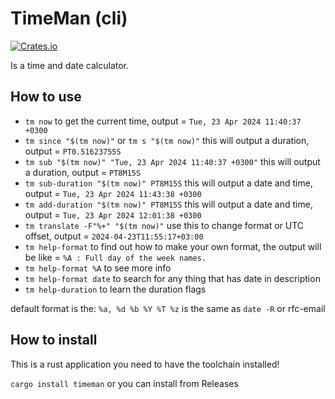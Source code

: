# TimeMan (cli)

[![Crates.io](https://img.shields.io/crates/v/timeman.svg)](https://crates.io/crates/timeman)

Is a time and date calculator.

## How to use

- `tm now` to get the current time, output = `Tue, 23 Apr 2024 11:40:37 +0300`
- `tm since "$(tm now)"` or `tm s "$(tm now)"` this will output a duration, output = `PT0.51623755S`
- `tm sub "$(tm now)" "Tue, 23 Apr 2024 11:40:37 +0300"` this will output a duration, output = `PT8M15S`
- `tm sub-duration "$(tm now)" PT8M15S` this will output a date and time, output = `Tue, 23 Apr 2024 11:43:38 +0300`
- `tm add-duration "$(tm now)" PT8M15S` this will output a date and time, output = `Tue, 23 Apr 2024 12:01:38 +0300`
- `tm translate -F"%+" "$(tm now)"` use this to change format or UTC offset, output = `2024-04-23T11:55:17+03:00`
- `tm help-format` to find out how to make your own format, the output will be like = `%A : Full day of the week names.` 
- `tm help-format %A` to see more info 
- `tm help-format date` to search for any thing that has date in description
- `tm help-duration` to learn the duration flags

default format is the: `%a, %d %b %Y %T %z` is the same as `date -R` or rfc-email

## How to install

This is a rust application you need to have the toolchain installed!

`cargo install timeman` or you can install from Releases

